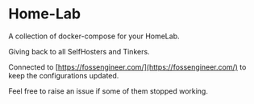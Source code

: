 # Home-Lab

A collection of docker-compose for your HomeLab. 

Giving back to all SelfHosters and Tinkers.

Connected to [https://fossengineer.com/](https://fossengineer.com/) to keep the configurations updated.

Feel free to raise an issue if some of them stopped working.